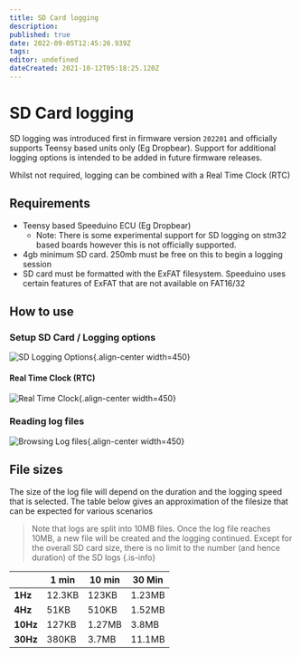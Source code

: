 ```yaml
---
title: SD Card logging
description: 
published: true
date: 2022-09-05T12:45:26.939Z
tags: 
editor: undefined
dateCreated: 2021-10-12T05:18:25.120Z
---
```


# SD Card logging
SD logging was introduced first in firmware version `202201` and officially supports Teensy based units only (Eg Dropbear). Support for additional logging options is intended to be added in future firmware releases. 

Whilst not required, logging can be combined with a Real Time Clock (RTC)

## Requirements
* Teensy based Speeduino ECU (Eg Dropbear)
  * Note: There is some experimental support for SD logging on stm32 based boards however this is not officially supported. 
* 4gb minimum SD card. 250mb must be free on this to begin a logging session
* SD card must be formatted with the ExFAT filesystem. Speeduino uses certain features of ExFAT that are not available on FAT16/32

## How to use
### Setup SD Card / Logging options

![SD Logging Options](/img/sd_card/sd-options.png){.align-center width=450}

#### Real Time Clock (RTC)
![Real Time Clock](/img/sd_card/sd-rtc.png){.align-center width=450}

### Reading log files
![Browsing Log files](/img/sd_card/sd-browse.png){.align-center width=450}


## File sizes
The size of the log file will depend on the duration and the logging speed that is selected. The table below gives an approximation of the filesize that can be expected for various scenarios

> Note that logs are split into 10MB files. Once the log file reaches 10MB, a new file will be created and the logging continued. Except for the overall SD card size, there is no limit to the number (and hence duration) of the SD logs
{.is-info}

|          | **1 min** | **10 min** | **30 Min** |
|----------|-----------|------------|------------|
| **1Hz**  | 12.3KB    | 123KB      | 1.23MB     |
| **4Hz**  | 51KB      | 510KB      | 1.52MB     |
| **10Hz** | 127KB     | 1.27MB     | 3.8MB      |
| **30Hz** | 380KB     | 3.7MB      | 11.1MB     |